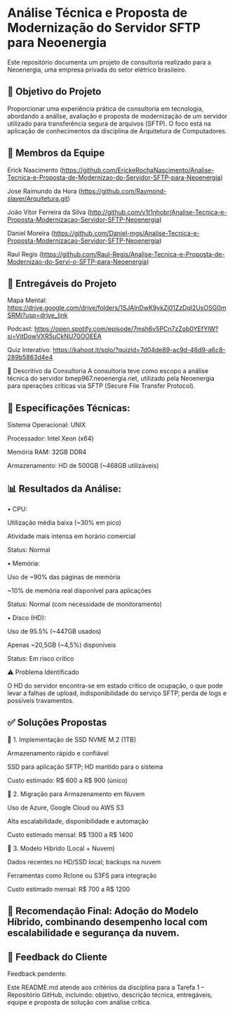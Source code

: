 # Análise Técnica e Proposta de Modernização do Servidor SFTP para Neoenergia
Este repositório documenta um projeto de consultoria realizado para a Neoenergia, uma empresa privada do setor elétrico brasileiro.

## 🎯 Objetivo do Projeto
Proporcionar uma experiência prática de consultoria em tecnologia, abordando a análise, avaliação e proposta de modernização de um servidor utilizado para transferência segura de arquivos (SFTP). O foco está na aplicação de conhecimentos da disciplina de Arquitetura de Computadores.

## 👥 Membros da Equipe
Erick Nascimento (https://github.com/ErickeRochaNascimento/Analise-Tecnica-e-Proposta-de-Modernizao-do-Servidor-SFTP-para-Neoenergia)

Jose Raimundo da Hora (https://github.com/Raymond-slayer/Arquitetura.git)

João Vitor Ferreira da Silva (http://github.com/v1t1nhobr/Analise-Tecnica-e-Proposta-Modernizacao-Servidor-SFTP-Neoenergia)

Daniel Moreira (https://github.com/Daniel-mgs/Analise-Tecnica-e-Proposta-Modernizacao-Servidor-SFTP-Neoenergia)

Raul Regis (https://github.com/Raul-Regis/Analise-Tecnica-e-Proposta-de-Modernizao-do-Servi-o-SFTP-para-Neoenergia)

## 📁 Entregáveis do Projeto
Mapa Mental: https://drive.google.com/drive/folders/1SJAlnDwK9ykZi01ZzDql2UsOSG0mSRMi?usp=drive_link

Podcast: https://open.spotify.com/episode/7msh6v5PCn7zZob0YEfYlW?si=VitDowVXR5uCkNU70OOEEA

Quiz Interativo: https://kahoot.it/solo/?quizId=7d04de89-ac9d-46d9-a6c8-289b5863d4e4

🧩 Descritivo da Consultoria
A consultoria teve como escopo a análise técnica do servidor bmep967.neoenergia.net, utilizado pela Neoenergia para operações críticas via SFTP (Secure File Transfer Protocol).

## 🔧 Especificações Técnicas:

Sistema Operacional: UNIX

Processador: Intel Xeon (x64)

Memória RAM: 32GB DDR4

Armazenamento: HD de 500GB (~468GB utilizáveis)

## 📊 Resultados da Análise:

• CPU:

Utilização média baixa (~30% em pico)

Atividade mais intensa em horário comercial

Status: Normal

• Memória:

Uso de ~90% das páginas de memória

~10% de memória real disponível para aplicações

Status: Normal (com necessidade de monitoramento)

• Disco (HD):

Uso de 95.5% (~447GB usados)

Apenas ~20,5GB (~4,5%) disponíveis

Status: Em risco crítico

⚠️ Problema Identificado

O HD do servidor encontra-se em estado crítico de ocupação, o que pode levar a falhas de upload, indisponibilidade do serviço SFTP, perda de logs e possíveis travamentos.

## ✅ Soluções Propostas

🔹 1. Implementação de SSD NVME M.2 (1TB)

Armazenamento rápido e confiável

SSD para aplicação SFTP; HD mantido para o sistema

Custo estimado: R$ 600 a R$ 900 (único)

🔹 2. Migração para Armazenamento em Nuvem

Uso de Azure, Google Cloud ou AWS S3

Alta escalabilidade, disponibilidade e automação

Custo estimado mensal: R$ 1300 a R$ 1400

🔹 3. Modelo Híbrido (Local + Nuvem)

Dados recentes no HD/SSD local; backups na nuvem

Ferramentas como Rclone ou S3FS para integração

Custo estimado mensal: R$ 700 a R$ 1200

## 📌 Recomendação Final: Adoção do Modelo Híbrido, combinando desempenho local com escalabilidade e segurança da nuvem.

## 📝 Feedback do Cliente

Feedback pendente.

Este README.md atende aos critérios da disciplina para a Tarefa 1 – Repositório GitHub, incluindo: objetivo, descrição técnica, entregáveis, equipe e proposta de solução com análise crítica.
